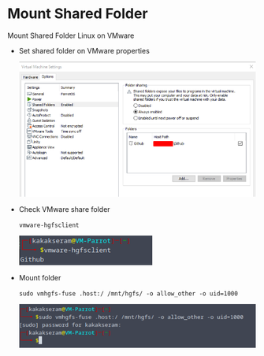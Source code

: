 # Mount Shared Folder

Mount Shared Folder Linux on VMware

* Set shared folder on VMware properties

    ![sharedfoldervmware.png](./images/sharedfoldervmware.png)

* Check VMware share folder

    `vmware-hgfsclient`

    ![hgfsclient](./images/hgfsclient.png)

*  Mount folder

    `sudo vmhgfs-fuse .host:/ /mnt/hgfs/ -o allow_other -o uid=1000`

    ![mount-hgfsclient](./images/mount-hgfsclient.png)
